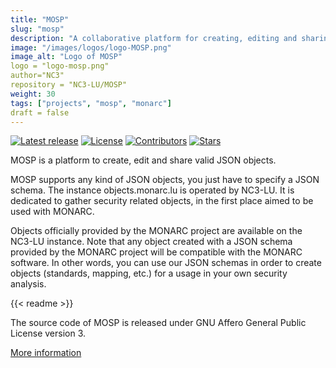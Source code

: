 ```yaml
---
title: "MOSP"
slug: "mosp"
description: "A collaborative platform for creating, editing and sharing validated JSON objects of any type."
image: "/images/logos/logo-MOSP.png"
image_alt: "Logo of MOSP"
logo = "logo-mosp.png"
author="NC3"
repository = "NC3-LU/MOSP"
weight: 30
tags: ["projects", "mosp", "monarc"]
draft = false
---
```


[![Latest release](https://img.shields.io/github/release/NC3-LU/MOSP.svg?style=flat-square)](https://github.com/NC3-LU/MOSP/releases/latest)
[![License](https://img.shields.io/github/license/NC3-LU/MOSP.svg?style=flat-square)](https://www.gnu.org/licenses/agpl-3.0.html)
[![Contributors](https://img.shields.io/github/contributors/NC3-LU/MOSP.svg?style=flat-square)](https://github.com/NC3-LU/MOSP/graphs/contributors)
[![Stars](https://img.shields.io/github/stars/NC3-LU/MOSP.svg?style=flat-square)](https://github.com/NC3-LU/MOSP/stargazers)


MOSP is a platform to create, edit and share valid JSON objects.

MOSP supports any kind of JSON objects, you just have to specify a JSON schema.
The instance objects.monarc.lu is operated by NC3-LU.
It is dedicated to gather security related objects, in the first place aimed to be used with MONARC.

Objects officially provided by the MONARC project are available on the NC3-LU instance.
Note that any object created with a JSON schema provided by the MONARC project
will be compatible with the MONARC software.
In other words, you can use our JSON schemas in order to create objects
(standards, mapping, etc.) for a usage in your own security analysis.

{{< readme >}}

The source code of MOSP is released under
GNU Affero General Public License version 3.

[More information](https://github.com/NC3-LU/MOSP)

